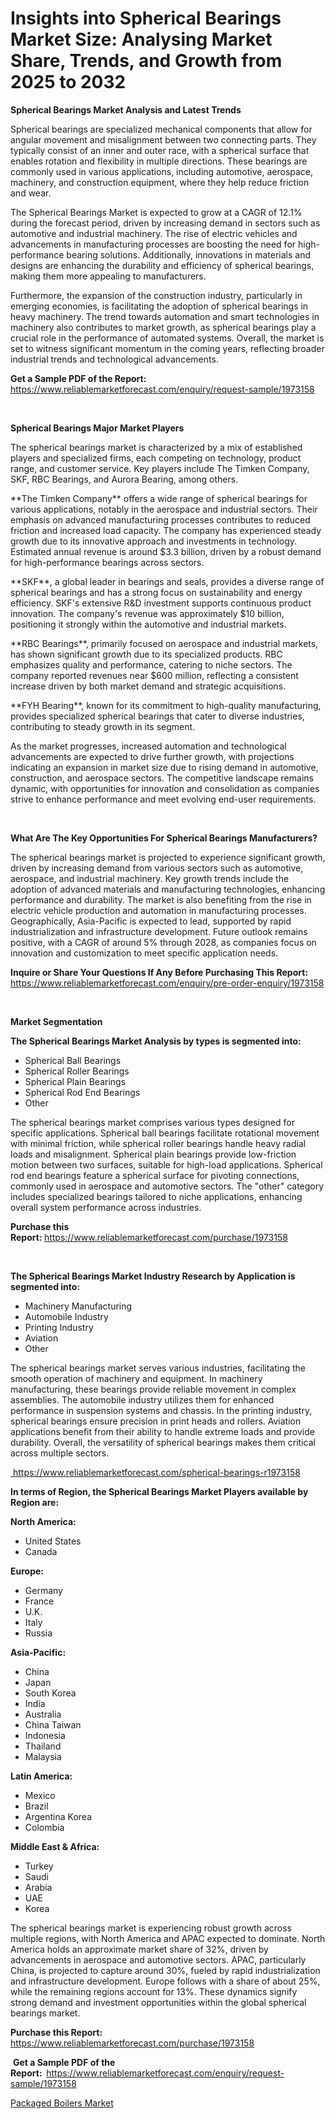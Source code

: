 <p><h1>Insights into Spherical Bearings Market Size: Analysing Market Share, Trends, and Growth from 2025 to 2032</h1></p><p><strong>Spherical Bearings Market Analysis and Latest Trends</strong></p>
<p><p>Spherical bearings are specialized mechanical components that allow for angular movement and misalignment between two connecting parts. They typically consist of an inner and outer race, with a spherical surface that enables rotation and flexibility in multiple directions. These bearings are commonly used in various applications, including automotive, aerospace, machinery, and construction equipment, where they help reduce friction and wear.</p><p>The Spherical Bearings Market is expected to grow at a CAGR of 12.1% during the forecast period, driven by increasing demand in sectors such as automotive and industrial machinery. The rise of electric vehicles and advancements in manufacturing processes are boosting the need for high-performance bearing solutions. Additionally, innovations in materials and designs are enhancing the durability and efficiency of spherical bearings, making them more appealing to manufacturers.</p><p>Furthermore, the expansion of the construction industry, particularly in emerging economies, is facilitating the adoption of spherical bearings in heavy machinery. The trend towards automation and smart technologies in machinery also contributes to market growth, as spherical bearings play a crucial role in the performance of automated systems. Overall, the market is set to witness significant momentum in the coming years, reflecting broader industrial trends and technological advancements.</p></p>
<p><strong>Get a Sample PDF of the Report:&nbsp;</strong> <a href="https://www.reliablemarketforecast.com/enquiry/request-sample/1973158?utm_campaign=2568&utm_medium=2&utm_source=Github&utm_content=ia&utm_term=23022025&utm_id=spherical-bearings">https://www.reliablemarketforecast.com/enquiry/request-sample/1973158</a></p>
<p>&nbsp;</p>
<p><strong>Spherical Bearings Major Market Players</strong></p>
<p><p>The spherical bearings market is characterized by a mix of established players and specialized firms, each competing on technology, product range, and customer service. Key players include The Timken Company, SKF, RBC Bearings, and Aurora Bearing, among others.</p><p>**The Timken Company** offers a wide range of spherical bearings for various applications, notably in the aerospace and industrial sectors. Their emphasis on advanced manufacturing processes contributes to reduced friction and increased load capacity. The company has experienced steady growth due to its innovative approach and investments in technology. Estimated annual revenue is around $3.3 billion, driven by a robust demand for high-performance bearings across sectors.</p><p>**SKF**, a global leader in bearings and seals, provides a diverse range of spherical bearings and has a strong focus on sustainability and energy efficiency. SKF's extensive R&D investment supports continuous product innovation. The company's revenue was approximately $10 billion, positioning it strongly within the automotive and industrial markets.</p><p>**RBC Bearings**, primarily focused on aerospace and industrial markets, has shown significant growth due to its specialized products. RBC emphasizes quality and performance, catering to niche sectors. The company reported revenues near $600 million, reflecting a consistent increase driven by both market demand and strategic acquisitions.</p><p>**FYH Bearing**, known for its commitment to high-quality manufacturing, provides specialized spherical bearings that cater to diverse industries, contributing to steady growth in its segment.</p><p>As the market progresses, increased automation and technological advancements are expected to drive further growth, with projections indicating an expansion in market size due to rising demand in automotive, construction, and aerospace sectors. The competitive landscape remains dynamic, with opportunities for innovation and consolidation as companies strive to enhance performance and meet evolving end-user requirements.</p></p>
<p>&nbsp;</p>
<p><strong>What Are The Key Opportunities For Spherical Bearings Manufacturers?</strong></p>
<p><p>The spherical bearings market is projected to experience significant growth, driven by increasing demand from various sectors such as automotive, aerospace, and industrial machinery. Key growth trends include the adoption of advanced materials and manufacturing technologies, enhancing performance and durability. The market is also benefiting from the rise in electric vehicle production and automation in manufacturing processes. Geographically, Asia-Pacific is expected to lead, supported by rapid industrialization and infrastructure development. Future outlook remains positive, with a CAGR of around 5% through 2028, as companies focus on innovation and customization to meet specific application needs.</p></p>
<p><strong>Inquire or Share Your Questions If Any Before Purchasing This Report:</strong> <a href="https://www.reliablemarketforecast.com/enquiry/pre-order-enquiry/1973158?utm_campaign=2568&utm_medium=2&utm_source=Github&utm_content=ia&utm_term=23022025&utm_id=spherical-bearings">https://www.reliablemarketforecast.com/enquiry/pre-order-enquiry/1973158</a></p>
<p>&nbsp;</p>
<p><strong>Market Segmentation</strong></p>
<p><strong>The Spherical Bearings Market Analysis by types is segmented into:</strong></p>
<p><ul><li>Spherical Ball Bearings</li><li>Spherical Roller Bearings</li><li>Spherical Plain Bearings</li><li>Spherical Rod End Bearings</li><li>Other</li></ul></p>
<p><p>The spherical bearings market comprises various types designed for specific applications. Spherical ball bearings facilitate rotational movement with minimal friction, while spherical roller bearings handle heavy radial loads and misalignment. Spherical plain bearings provide low-friction motion between two surfaces, suitable for high-load applications. Spherical rod end bearings feature a spherical surface for pivoting connections, commonly used in aerospace and automotive sectors. The "other" category includes specialized bearings tailored to niche applications, enhancing overall system performance across industries.</p></p>
<p><strong>Purchase this Report:&nbsp;</strong><a href="https://www.reliablemarketforecast.com/purchase/1973158?utm_campaign=2568&utm_medium=2&utm_source=Github&utm_content=ia&utm_term=23022025&utm_id=spherical-bearings">https://www.reliablemarketforecast.com/purchase/1973158</a></p>
<p>&nbsp;</p>
<p><strong>The Spherical Bearings Market Industry Research by Application is segmented into:</strong></p>
<p><ul><li>Machinery Manufacturing</li><li>Automobile Industry</li><li>Printing Industry</li><li>Aviation</li><li>Other</li></ul></p>
<p><p>The spherical bearings market serves various industries, facilitating the smooth operation of machinery and equipment. In machinery manufacturing, these bearings provide reliable movement in complex assemblies. The automobile industry utilizes them for enhanced performance in suspension systems and chassis. In the printing industry, spherical bearings ensure precision in print heads and rollers. Aviation applications benefit from their ability to handle extreme loads and provide durability. Overall, the versatility of spherical bearings makes them critical across multiple sectors.</p></p>
<p><a href="https://www.reliablemarketforecast.com/spherical-bearings-r1973158?utm_campaign=2568&utm_medium=2&utm_source=Github&utm_content=ia&utm_term=23022025&utm_id=spherical-bearings">&nbsp;https://www.reliablemarketforecast.com/spherical-bearings-r1973158</a></p>
<p><strong>In terms of Region, the Spherical Bearings Market Players available by Region are:</strong></p>
<p>
    <p> <strong> North America: </strong>
        <ul>
            <li>United States</li>
            <li>Canada</li>
        </ul>
        </p> 
    <p> <strong> Europe: </strong>
        <ul>
            <li>Germany</li>
            <li>France</li>
            <li>U.K.</li>
            <li>Italy</li>
            <li>Russia</li>
        </ul>
        </p> 
    <p> <strong> Asia-Pacific: </strong>
        <ul>
            <li>China</li>
            <li>Japan</li>
            <li>South Korea</li>
            <li>India</li>
            <li>Australia</li>
            <li>China Taiwan</li>
            <li>Indonesia</li>
            <li>Thailand</li>
            <li>Malaysia</li>
        </ul>
        </p> 
    <p> <strong> Latin America: </strong>
        <ul>
            <li>Mexico</li>
            <li>Brazil</li>
            <li>Argentina Korea</li>
            <li>Colombia</li>
        </ul>
        </p> 
    <p> <strong> Middle East & Africa: </strong>
        <ul>
            <li>Turkey</li>
            <li>Saudi</li>
            <li>Arabia</li>
            <li>UAE</li>
            <li>Korea</li>
        </ul>
    </p>
    </p>
<p><p>The spherical bearings market is experiencing robust growth across multiple regions, with North America and APAC expected to dominate. North America holds an approximate market share of 32%, driven by advancements in aerospace and automotive sectors. APAC, particularly China, is projected to capture around 30%, fueled by rapid industrialization and infrastructure development. Europe follows with a share of about 25%, while the remaining regions account for 13%. These dynamics signify strong demand and investment opportunities within the global spherical bearings market.</p></p>
<p><strong>Purchase this Report: </strong><a href="https://www.reliablemarketforecast.com/purchase/1973158?utm_campaign=2568&utm_medium=2&utm_source=Github&utm_content=ia&utm_term=23022025&utm_id=spherical-bearings">https://www.reliablemarketforecast.com/purchase/1973158</a></p>
<p>&nbsp;<strong>Get a Sample PDF of the Report:&nbsp;&nbsp;</strong><a href="https://www.reliablemarketforecast.com/enquiry/request-sample/1973158?utm_campaign=2568&utm_medium=2&utm_source=Github&utm_content=ia&utm_term=23022025&utm_id=spherical-bearings">https://www.reliablemarketforecast.com/enquiry/request-sample/1973158</a></p>
<p><strong></strong></p>
<p><p><a href="https://github.com/bogganbillie6969/Market-Research-Report-List-1/blob/main/packaged-boilers-market.md?utm_campaign=2568&utm_medium=2&utm_source=Github&utm_content=ia&utm_term=23022025&utm_id=spherical-bearings">Packaged Boilers Market</a></p></p>
